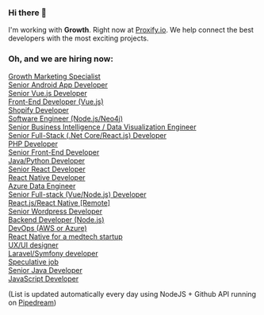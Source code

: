 ### Hi there 👋

I'm working with **Growth**. Right now at [Proxify.io](https://proxify.io/). We help connect the best developers with the most exciting projects. 

### Oh, and we are hiring now:

<!-- dev -->
[Growth Marketing Specialist](https://career.proxify.io/jobs/1040043?utm_source=gh_list) <br />[Senior Android App Developer](https://career.proxify.io/jobs/1031841?utm_source=gh_list) <br />[Senior Vue.js Developer](https://career.proxify.io/jobs/1029189?utm_source=gh_list) <br />[Front-End Developer (Vue.js)](https://career.proxify.io/jobs/1026980?utm_source=gh_list) <br />[Shopify Developer](https://career.proxify.io/jobs/1022589?utm_source=gh_list) <br />[Software Engineer (Node.js/Neo4j)](https://career.proxify.io/jobs/1016601?utm_source=gh_list) <br />[Senior Business Intelligence / Data Visualization Engineer](https://career.proxify.io/jobs/1013862?utm_source=gh_list) <br />[Senior Full-Stack (.Net Core/React.js)  Developer](https://career.proxify.io/jobs/1010238?utm_source=gh_list) <br />[PHP Developer](https://career.proxify.io/jobs/1009305?utm_source=gh_list) <br />[Senior Front-End Developer](https://career.proxify.io/jobs/1009113?utm_source=gh_list) <br />[Java/Python Developer](https://career.proxify.io/jobs/1008958?utm_source=gh_list) <br />[Senior React Developer](https://career.proxify.io/jobs/1007908?utm_source=gh_list) <br />[React Native Developer](https://career.proxify.io/jobs/1007907?utm_source=gh_list) <br />[Azure Data Engineer](https://career.proxify.io/jobs/979962?utm_source=gh_list) <br />[Senior Full-stack (Vue/Node.js) Developer](https://career.proxify.io/jobs/937170?utm_source=gh_list) <br />[React.js/React Native [Remote]](https://career.proxify.io/jobs/908974?utm_source=gh_list) <br />[Senior Wordpress Developer](https://career.proxify.io/jobs/906284?utm_source=gh_list) <br />[Backend Developer (Node.js)](https://career.proxify.io/jobs/897078?utm_source=gh_list) <br />[DevOps (AWS or Azure)](https://career.proxify.io/jobs/884852?utm_source=gh_list) <br />[React Native for a medtech startup](https://career.proxify.io/jobs/884778?utm_source=gh_list) <br />[UX/UI designer](https://career.proxify.io/jobs/783497?utm_source=gh_list) <br />[Laravel/Symfony developer](https://career.proxify.io/jobs/294168?utm_source=gh_list) <br />[Speculative job](https://career.proxify.io/jobs/290430?utm_source=gh_list) <br />[Senior Java Developer](https://career.proxify.io/jobs/271850?utm_source=gh_list) <br />[JavaScript Developer](https://career.proxify.io/jobs/155255?utm_source=gh_list) <br />
<!-- devend -->

(List is updated automatically every day using NodeJS + Github API running on [Pipedream](https://github.com/PipedreamHQ))
